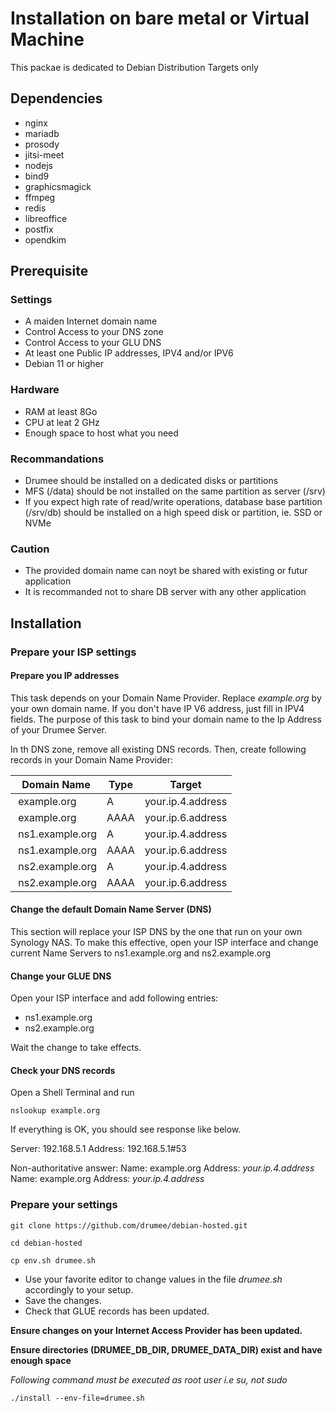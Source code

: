 # Installation on bare metal or Virtual Machine 
This packae is dedicated to Debian Distribution Targets only

## Dependencies
- nginx
- mariadb
- prosody
- jitsi-meet
- nodejs
- bind9
- graphicsmagick
- ffmpeg
- redis
- libreoffice
- postfix
- opendkim

## Prerequisite
### Settings
- A maiden Internet domain name
- Control Access to your DNS zone
- Control Access to your GLU DNS
- At least one Public IP addresses, IPV4 and/or IPV6
- Debian 11 or higher

### Hardware
- RAM at least 8Go
- CPU at leat 2 GHz
- Enough space to host what you need

### Recommandations
- Drumee should be installed on a dedicated disks or partitions
- MFS (/data) should be not installed on the same partition as server (/srv)
- If you expect high rate of read/write operations, database base partition (/srv/db) should be installed on a high speed disk or partition, ie. SSD or NVMe 

### Caution
- The provided domain name can noyt be shared with existing or futur application
- It is recommanded not to share DB server with any other application

## Installation 
### Prepare your ISP settings

#### Prepare you IP addresses
This task depends on your Domain Name Provider. Replace *example.org* by your own domain name. If you don't have IP V6 address, just fill in IPV4 fields.
The purpose of this task to bind your domain name to the Ip Address of your Drumee Server. 

In th DNS zone, remove all existing DNS records. Then, create following records in your Domain Name Provider:

  | Domain Name      |  Type  | Target             |
  |------------------|--------|--------------------|
  | example.org      | A      | your.ip.4.address  |
  | example.org      | AAAA   | your.ip.6.address  |
  | ns1.example.org  | A      | your.ip.4.address  |
  | ns1.example.org  | AAAA   | your.ip.6.address  |
  | ns2.example.org  | A      | your.ip.4.address  |
  | ns2.example.org  | AAAA   | your.ip.6.address  |

#### Change the default Domain Name Server (DNS)
This section will replace your ISP DNS by the one that run on your own Synology NAS. To make this effective, open your ISP interface and change current Name Servers to ns1.example.org and ns2.example.org

#### Change your GLUE DNS
Open your ISP interface and add following entries:
- ns1.example.org 
- ns2.example.org

Wait the change to take effects.

#### Check your DNS records

Open a Shell Terminal and run

```console
nslookup example.org
```

If everything is OK, you should see response like below.

Server:		192.168.5.1
Address:	192.168.5.1#53

Non-authoritative answer:
Name:	example.org
Address: *your.ip.4.address*
Name:	example.org
Address: *your.ip.4.address*


### Prepare your settings 

```console
git clone https://github.com/drumee/debian-hosted.git
```

```console
cd debian-hosted
```

```console
cp env.sh drumee.sh
```

- Use your favorite editor to change values in the file *drumee.sh* accordingly to your setup. 
- Save the changes. 
- Check that GLUE records has been updated.

**Ensure changes on your Internet Access Provider has been updated.**

**Ensure directories (DRUMEE_DB_DIR, DRUMEE_DATA_DIR) exist and have enough space**

*Following command must be executed as root user i.e su, not sudo*
```console
./install --env-file=drumee.sh
```
